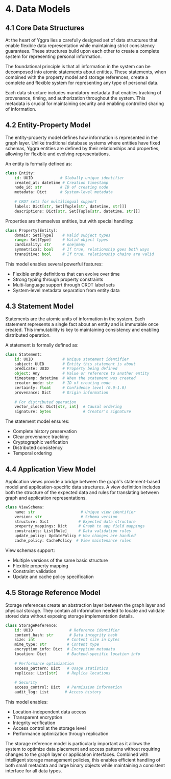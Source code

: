 # 4. Data Models

## 4.1 Core Data Structures

At the heart of Yggra lies a carefully designed set of data structures that enable flexible data representation while maintaining strict consistency guarantees. These structures build upon each other to create a complete system for representing personal information.

The foundational principle is that all information in the system can be decomposed into atomic statements about entities. These statements, when combined with the property model and storage references, create a complete and flexible system for representing any type of personal data.

Each data structure includes mandatory metadata that enables tracking of provenance, timing, and authorization throughout the system. This metadata is crucial for maintaining security and enabling controlled sharing of information.

## 4.2 Entity-Property Model

The entity-property model defines how information is represented in the graph layer. Unlike traditional database systems where entities have fixed schemas, Yggra entities are defined by their relationships and properties, allowing for flexible and evolving representations.

An entity is formally defined as:

```python
class Entity:
    id: UUID            # Globally unique identifier
    created_at: datetime # Creation timestamp
    node_id: str        # ID of creating node
    metadata: Dict      # System-level metadata
    
    # CRDT sets for multilingual support
    labels: Dict[str, Set[Tuple[str, datetime, str]]]
    descriptions: Dict[str, Set[Tuple[str, datetime, str]]]
```

Properties are themselves entities, but with special handling:

```python
class Property(Entity):
    domain: Set[Type]    # Valid subject types
    range: Set[Type]     # Valid object types
    cardinality: str     # one|many
    symmetrical: bool    # If true, relationship goes both ways
    transitive: bool     # If true, relationship chains are valid
```

This model enables several powerful features:
- Flexible entity definitions that can evolve over time
- Strong typing through property constraints
- Multi-language support through CRDT label sets
- System-level metadata separation from entity data

## 4.3 Statement Model

Statements are the atomic units of information in the system. Each statement represents a single fact about an entity and is immutable once created. This immutability is key to maintaining consistency and enabling distributed operation.

A statement is formally defined as:

```python
class Statement:
    id: UUID             # Unique statement identifier
    subject: UUID        # Entity this statement is about
    predicate: UUID      # Property being defined
    object: Any          # Value or reference to another entity
    timestamp: datetime  # When the statement was created
    creator_node: str    # ID of creating node
    certainty: float     # Confidence level (0.0-1.0)
    provenance: Dict     # Origin information
    
    # For distributed operation
    vector_clock: Dict[str, int]  # Causal ordering
    signature: bytes              # Creator's signature
```

The statement model ensures:
- Complete history preservation
- Clear provenance tracking
- Cryptographic verification
- Distributed consistency
- Temporal ordering

## 4.4 Application View Model

Application views provide a bridge between the graph's statement-based model and application-specific data structures. A view definition includes both the structure of the expected data and rules for translating between graph and application representations.

```python
class ViewSchema:
    name: str                    # Unique view identifier
    version: str                 # Schema version
    structure: Dict             # Expected data structure
    property_mappings: Dict     # Graph to app field mappings
    constraints: List[Rule]     # Data validation rules
    update_policy: UpdatePolicy # How changes are handled
    cache_policy: CachePolicy  # View maintenance rules
```

View schemas support:
- Multiple versions of the same basic structure
- Flexible property mapping
- Constraint validation
- Update and cache policy specification

## 4.5 Storage Reference Model

Storage references create an abstraction layer between the graph layer and physical storage. They contain all information needed to locate and validate stored data without exposing storage implementation details.

```python
class StorageReference:
    id: UUID                # Reference identifier
    content_hash: str       # Data integrity hash
    size: int              # Content size in bytes
    mime_type: str         # Content type
    encryption_info: Dict  # Encryption metadata
    location: Dict         # Backend-specific location info
    
    # Performance optimization
    access_pattern: Dict   # Usage statistics
    replicas: List[str]    # Replica locations
    
    # Security
    access_control: Dict   # Permission information
    audit_log: List       # Access history
```

This model enables:
- Location-independent data access
- Transparent encryption
- Integrity verification
- Access control at the storage level
- Performance optimization through replication

The storage reference model is particularly important as it allows the system to optimize data placement and access patterns without requiring changes to the graph layer or application interfaces. Combined with intelligent storage management policies, this enables efficient handling of both small metadata and large binary objects while maintaining a consistent interface for all data types.